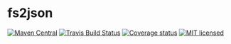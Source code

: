 # fs2json

[![Maven Central](https://img.shields.io/maven-central/v/com.github.derekjw/fs2json_2.12.svg)](https://maven-badges.herokuapp.com/maven-central/com.github.derekjw/fs2json_2.12)
[![Travis Build Status](https://travis-ci.org/derekjw/fs2json.svg?branch=master)](https://travis-ci.org/derekjw/fs2json)
[![Coverage status](https://img.shields.io/codecov/c/github/derekjw/fs2json/master.svg)](https://codecov.io/github/derekjw/fs2json)
[![MIT licensed](https://img.shields.io/badge/license-MIT-blue.svg)](./LICENSE)